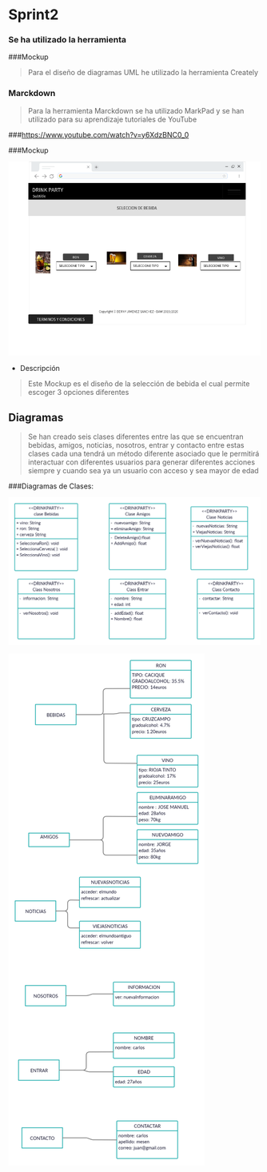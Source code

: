 # Sprint2

### Se ha utilizado la herramienta


###Mockup

> Para el diseño de diagramas UML he utilizado la herramienta Creately

###  Marckdown

 >Para la herramienta Marckdown  se ha utilizado MarkPad y se han utilizado para su aprendizaje tutoriales de YouTube

###https://www.youtube.com/watch?v=y6XdzBNC0_0

###Mockup


![mockup](./imagenes/SPRING2.png)

* Descripción
>Este Mockup es el diseño de la selección de bebida el cual permite escoger 3 opciones diferentes

## Diagramas

>Se han creado seis clases diferentes entre las que se encuentran bebidas, amigos, noticias, nosotros, entrar y contacto entre estas clases cada una tendrá un método diferente asociado que le permitirá interactuar con diferentes usuarios para generar diferentes acciones siempre y cuando sea ya un usuario con acceso y sea mayor de edad

###Diagramas de Clases:

![mockup](./imagenes/clases1.png)



![mockup](./imagenes/objetos.png)












